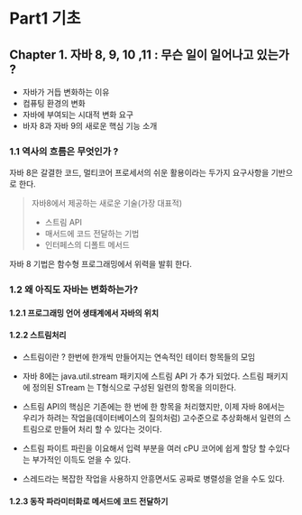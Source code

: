 # Part1 기초 

## Chapter 1. 자바 8, 9, 10 ,11 : 무슨 일이 일어나고 있는가 ?

- 자바가 거듭 변화하는 이유
- 컴퓨팅 환경의 변화 
- 자바에 부여되는 시대적 변화 요구
- 바자 8과 자바 9의 새로운 핵심 기능 소개 

### 1.1 역사의 흐름은 무엇인가 ?

자바 8은 갈결한 코드, 멀티코어 프로세서의 쉬운 활용이라는 두가지 요구사항을 기반으로 한다. 

> 자바8에서 제공하는 새로운 기술(가장 대표적)
>
> * 스트림 API
> * 매서드에 코드 전달하는 기법
> * 인터페스의 디폴트 메서드

자바 8 기법은 함수형 프로그래밍에서 위력을 발휘 한다. 

### 1.2 왜 아직도 자바는 변화하는가?

#### 1.2.1 프로그래밍 언어 생태계에서 자바의 위치

#### 1.2.2 스트림처리

- 스트림이란 ?  한번에 한개씩 만들어지는 연속적인 테이터 항목들의 모임 

- 자바 8에는 java.util.stream 패키지에 스트림 API 가 추가 되었다. 스트림 패키지에 정의된 STream<T> 는 T형식으로 구성된 일련의 항목을 의미한다. 

- 스트림 API의 핵심은 기존에는 한 번에 한 항목을 처리했지만, 이제 자바 8에서는 우리가 하려는 작업을(데이터베이스의 질의처럼) 고수준으로 추상화해서 일련의 스트림으로 만들어 처리 할 수 있다는 것이다. 

- 스트림 파이트 파린을 이요해서 입력 부분을 여러 cPU 코어에 쉽게 할당 할 수있다는 부가적인 이득도 얻을 수 있다. 

- 스레드라는 복잡한 작업을 사용하지 안흥면서도 공짜로 병렬성을 얻을 수도 있다. 

#### 1.2.3 동작 파라미터화로 메서드에 코드 전달하기





